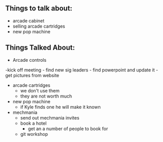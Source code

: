<h2>Things to talk about:</h2>

<ul>
<li>arcade cabinet</li>
<li>selling arcade cartridges</li>
<li>new pop machine</li>
</ul>

<h2>Things Talked About:</h2>

<ul>
<li>Arcade controls </li>
</ul>

-kick off meeting
    - find new sig leaders
    - find powerpoint and update it
        - get pictures from website

<ul>
<li>arcade cartridges

<ul>
<li>we don't use them</li>
<li>they are not worth much</li>
</ul></li>
<li>new pop machine

<ul>
<li>if Kyle finds one he will make it known</li>
</ul></li>
<li>mechmania

<ul>
<li>send out mechmania invites</li>
<li>book a hotel

<ul>
<li>get an a number of people to book for</li>
</ul></li>
<li>git workshop</li>
</ul></li>
</ul>